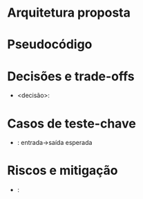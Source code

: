 # Arquitetura proposta
<diagrama em texto curto>

# Pseudocódigo
<passos essenciais>

# Decisões e trade-offs
- <decisão>: <racional>

# Casos de teste-chave
- <nome>: entrada→saída esperada

# Riscos e mitigação
- <risco>: <mitigar>
